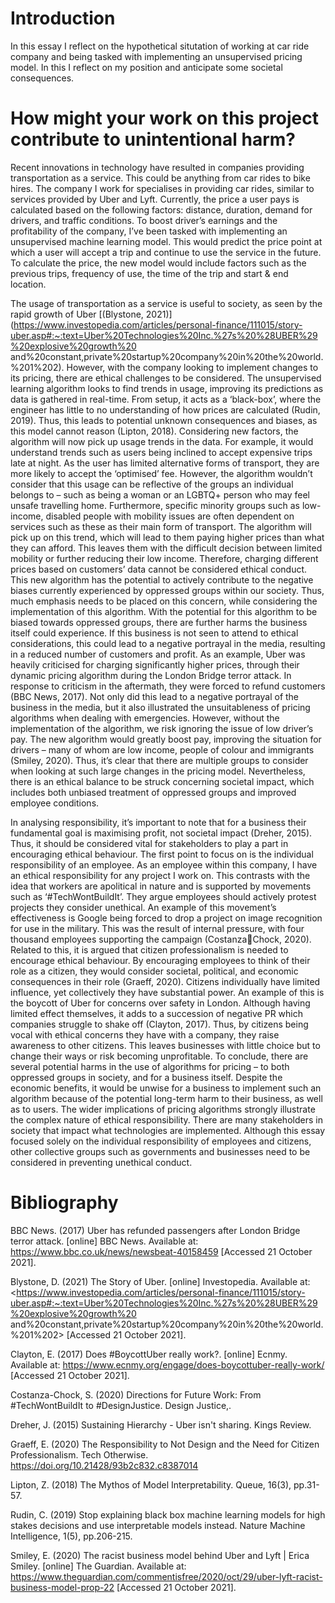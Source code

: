 
# Introduction
In this essay I reflect on the hypothetical situtation of working at car ride company and being tasked with implementing an unsupervised pricing model. In this I reflect on my position and anticipate some societal consequences.

# How might your work on this project contribute to unintentional harm?

Recent innovations in technology have resulted in companies providing transportation as a service. 
This could be anything from car rides to bike hires. The company I work for specialises in providing 
car rides, similar to services provided by Uber and Lyft. Currently, the price a user pays is calculated 
based on the following factors: distance, duration, demand for drivers, and traffic conditions. To 
boost driver’s earnings and the profitability of the company, I’ve been tasked with implementing an 
unsupervised machine learning model. This would predict the price point at which a user will accept 
a trip and continue to use the service in the future. To calculate the price, the new model would 
include factors such as the previous trips, frequency of use, the time of the trip and start & end 
location.


The usage of transportation as a service is useful to society, as seen by the rapid growth of Uber 
[(Blystone, 2021)](https://www.investopedia.com/articles/personal-finance/111015/story-uber.asp#:~:text=Uber%20Technologies%20Inc.%27s%20%28UBER%29%20explosive%20growth%20
and%20constant,private%20startup%20company%20in%20the%20world.%201%202). However, with the company looking to implement changes to its pricing, there are 
ethical challenges to be considered. The unsupervised learning algorithm looks to find trends in 
usage, improving its predictions as data is gathered in real-time. From setup, it acts as a ‘black-box’, 
where the engineer has little to no understanding of how prices are calculated (Rudin, 2019). Thus, 
this leads to potential unknown consequences and biases, as this model cannot reason (Lipton, 
2018). Considering new factors, the algorithm will now pick up usage trends in the data. For 
example, it would understand trends such as users being inclined to accept expensive trips late at 
night. As the user has limited alternative forms of transport, they are more likely to accept the 
‘optimised’ fee. However, the algorithm wouldn’t consider that this usage can be reflective of the 
groups an individual belongs to – such as being a woman or an LGBTQ+ person who may feel unsafe 
travelling home. Furthermore, specific minority groups such as low-income, disabled people with 
mobility issues are often dependent on services such as these as their main form of transport. The 
algorithm will pick up on this trend, which will lead to them paying higher prices than what they can 
afford. This leaves them with the difficult decision between limited mobility or further reducing their 
low income. Therefore, charging different prices based on customers’ data cannot be considered 
ethical conduct. This new algorithm has the potential to actively contribute to the negative biases 
currently experienced by oppressed groups within our society. Thus, much emphasis needs to be 
placed on this concern, while considering the implementation of this algorithm.
With the potential for this algorithm to be biased towards oppressed groups, there are further 
harms the business itself could experience. If this business is not seen to attend to ethical 
considerations, this could lead to a negative portrayal in the media, resulting in a reduced number of 
customers and profit. As an example, Uber was heavily criticised for charging significantly higher 
prices, through their dynamic pricing algorithm during the London Bridge terror attack. In response 
to criticism in the aftermath, they were forced to refund customers (BBC News, 2017). Not only did 
this lead to a negative portrayal of the business in the media, but it also illustrated the 
unsuitableness of pricing algorithms when dealing with emergencies. However, without the 
implementation of the algorithm, we risk ignoring the issue of low driver’s pay. The new algorithm 
would greatly boost pay, improving the situation for drivers – many of whom are low income, people 
of colour and immigrants (Smiley, 2020). Thus, it’s clear that there are multiple groups to consider 
when looking at such large changes in the pricing model. Nevertheless, there is an ethical balance to 
be struck concerning societal impact, which includes both unbiased treatment of oppressed groups 
and improved employee conditions.


In analysing responsibility, it’s important to note that for a business their fundamental goal is 
maximising profit, not societal impact (Dreher, 2015). Thus, it should be considered vital for 
stakeholders to play a part in encouraging ethical behaviour. The first point to focus on is the 
individual responsibility of an employee. As an employee within this company, I have an ethical 
responsibility for any project I work on. This contrasts with the idea that workers are apolitical in 
nature and is supported by movements such as ‘#TechWontBuildIt’. They argue employees should 
actively protest projects they consider unethical. An example of this movement’s effectiveness is 
Google being forced to drop a project on image recognition for use in the military. This was the 
result of internal pressure, with four thousand employees supporting the campaign (CostanzaChock, 2020). Related to this, it is argued that citizen professionalism is needed to encourage ethical 
behaviour. By encouraging employees to think of their role as a citizen, they would consider societal, 
political, and economic consequences in their role (Graeff, 2020). Citizens individually have limited 
influence, yet collectively they have substantial power. An example of this is the boycott of Uber for 
concerns over safety in London. Although having limited effect themselves, it adds to a succession of 
negative PR which companies struggle to shake off (Clayton, 2017). Thus, by citizens being vocal with 
ethical concerns they have with a company, they raise awareness to other citizens. This leaves 
businesses with little choice but to change their ways or risk becoming unprofitable.
To conclude, there are several potential harms in the use of algorithms for pricing – to both 
oppressed groups in society, and for a business itself. Despite the economic benefits, it would be 
unwise for a business to implement such an algorithm because of the potential long-term harm to 
their business, as well as to users. The wider implications of pricing algorithms strongly illustrate the 
complex nature of ethical responsibility. There are many stakeholders in society that impact what 
technologies are implemented. Although this essay focused solely on the individual responsibility of 
employees and citizens, other collective groups such as governments and businesses need to be 
considered in preventing unethical conduct.


# Bibliography
BBC News. (2017) Uber has refunded passengers after London Bridge terror attack. [online] BBC 
News. Available at: <https://www.bbc.co.uk/news/newsbeat-40158459> [Accessed 21 October 
2021]. 


Blystone, D. (2021) The Story of Uber. [online] Investopedia. Available at: 
<https://www.investopedia.com/articles/personal-finance/111015/story-uber.asp#:~:text=Uber%20Technologies%20Inc.%27s%20%28UBER%29%20explosive%20growth%20
and%20constant,private%20startup%20company%20in%20the%20world.%201%202> [Accessed 21 
October 2021]. 

Clayton, E. (2017) Does #BoycottUber really work?. [online] Ecnmy. Available at: 
<https://www.ecnmy.org/engage/does-boycottuber-really-work/> [Accessed 21 October 2021].


Costanza-Chock, S. (2020) Directions for Future Work: From #TechWontBuildIt to 
#DesignJustice. Design Justice,.


Dreher, J. (2015) Sustaining Hierarchy - Uber isn't sharing. Kings Review.


Graeff, E. (2020) The Responsibility to Not Design and the Need for Citizen Professionalism. Tech 
Otherwise. https://doi.org/10.21428/93b2c832.c8387014


Lipton, Z. (2018) The Mythos of Model Interpretability. Queue, 16(3), pp.31-57.


Rudin, C. (2019) Stop explaining black box machine learning models for high stakes decisions and use 
interpretable models instead. Nature Machine Intelligence, 1(5), pp.206-215.


Smiley, E. (2020) The racist business model behind Uber and Lyft | Erica Smiley. [online] The 
Guardian. Available at: <https://www.theguardian.com/commentisfree/2020/oct/29/uber-lyft-racist-business-model-prop-22> [Accessed 21 October 2021].
